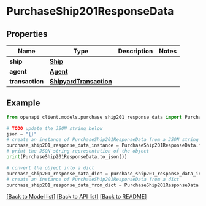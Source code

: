 # PurchaseShip201ResponseData


## Properties

Name | Type | Description | Notes
------------ | ------------- | ------------- | -------------
**ship** | [**Ship**](Ship.md) |  | 
**agent** | [**Agent**](Agent.md) |  | 
**transaction** | [**ShipyardTransaction**](ShipyardTransaction.md) |  | 

## Example

```python
from openapi_client.models.purchase_ship201_response_data import PurchaseShip201ResponseData

# TODO update the JSON string below
json = "{}"
# create an instance of PurchaseShip201ResponseData from a JSON string
purchase_ship201_response_data_instance = PurchaseShip201ResponseData.from_json(json)
# print the JSON string representation of the object
print(PurchaseShip201ResponseData.to_json())

# convert the object into a dict
purchase_ship201_response_data_dict = purchase_ship201_response_data_instance.to_dict()
# create an instance of PurchaseShip201ResponseData from a dict
purchase_ship201_response_data_from_dict = PurchaseShip201ResponseData.from_dict(purchase_ship201_response_data_dict)
```
[[Back to Model list]](../README.md#documentation-for-models) [[Back to API list]](../README.md#documentation-for-api-endpoints) [[Back to README]](../README.md)


